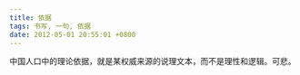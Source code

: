 ```yaml
---
title: 依据
tags: 书写, 一句, 依据
date: 2012-05-01 20:55:01 +0800
---
```



中国人口中的理论依据，就是某权威来源的说理文本，而不是理性和逻辑。可悲。

